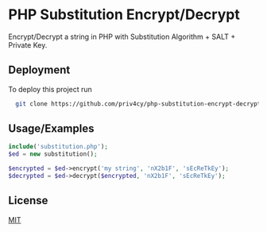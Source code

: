 # PHP Substitution Encrypt/Decrypt

Encrypt/Decrypt a string in PHP with Substitution Algorithm + SALT + Private Key.

## Deployment

To deploy this project run

```bash
  git clone https://github.com/priv4cy/php-substitution-encrypt-decrypt.git
```
## Usage/Examples

```php
include('substitution.php');
$ed = new substitution();

$encrypted = $ed->encrypt('my string', 'nX2b1F', 'sEcReTkEy');
$decrypted = $ed->decrypt($encrypted, 'nX2b1F', 'sEcReTkEy');
```


## License

[MIT](https://choosealicense.com/licenses/mit/)

